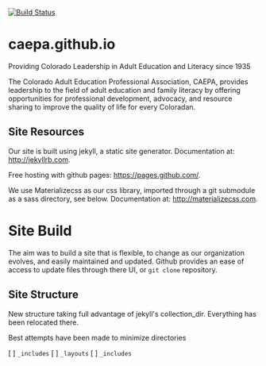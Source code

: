 [![Build Status](https://travis-ci.org/caepa/caepa.github.io.svg?branch=master)](https://travis-ci.org/caepa/caepa.github.io)


# caepa.github.io

Providing Colorado Leadership in Adult Education and Literacy since 1935

The Colorado Adult Education Professional Association, CAEPA, provides leadership to the field of adult education and family literacy by offering opportunities for professional development, advocacy, and resource sharing to improve the quality of life for every Coloradan.


## Site Resources

Our site is built using jekyll, a static site generator. Documentation at: http://jekyllrb.com.

Free hosting with github pages: https://pages.github.com/.

We use Materializecss as our css library, imported through a git submodule as a sass directory, see below. Documentation at: http://materializecss.com.


# Site Build

The aim was to build a site that is flexible, to change as our organization evolves, and easily maintained and updated. Github provides an ease of access to update files through there UI, or `git clone` repository.


## Site Structure

New structure taking full advantage of jekyll's collection_dir. Everything has been relocated there.

Best attempts have been made to minimize directories

[ ] `_includes`
[ ] `_layouts`
[ ] `_includes`
